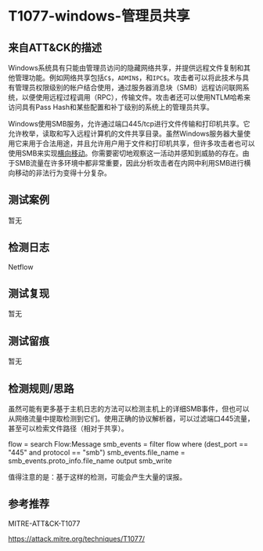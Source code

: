 # T1077-windows-管理员共享

## 来自ATT&CK的描述

Windows系统具有只能由管理员访问的隐藏网络共享，并提供远程文件复制和其他管理功能。例如网络共享包括`C$`，`ADMIN$`，和`IPC$`。攻击者可以将此技术与具有管理员权限级别的帐户结合使用，通过服务器消息块（SMB）远程访问联网系统，以便使用远程过程调用（RPC），传输文件。攻击者还可以使用NTLM哈希来访问具有Pass Hash和某些配置和补丁级别的系统上的管理员共享。

Windows使用SMB服务，允许通过端口445/tcp进行文件传输和打印机共享。它允许枚举，读取和写入远程计算机的文件共享目录。虽然Windows服务器大量使用它来用于合法用途，并且允许用户用于文件和打印机共享，但许多攻击者也可以使用SMB来实现[横向移动](https://attack.mitre.org/tactics/TA0008)。你需要密切地观察这一活动并感知到威胁的存在。由于SMB流量在许多环境中都非常重要，因此分析攻击者在内网中利用SMB进行横向移动的非法行为变得十分复杂。

## 测试案例

暂无

## 检测日志

Netflow

## 测试复现

暂无

## 测试留痕

暂无

## 检测规则/思路

虽然可能有更多基于主机日志的方法可以检测主机上的详细SMB事件，但也可以从网络流量中提取检测到它们。使用正确的协议解析器，可以过滤端口445流量，甚至可以检索文件路径（相对于共享）。

flow = search Flow:Message
smb_events = filter flow where (dest_port == "445" and protocol == "smb")
smb_events.file_name = smb_events.proto_info.file_name
output smb_write

值得注意的是：基于这样的检测，可能会产生大量的误报。

## 参考推荐

MITRE-ATT&CK-T1077

<https://attack.mitre.org/techniques/T1077/>
